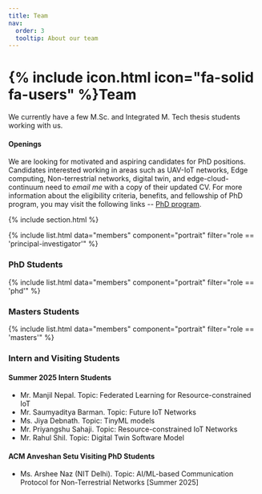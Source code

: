 ```yaml
---
title: Team
nav:
  order: 3
  tooltip: About our team
---
```


# {% include icon.html icon="fa-solid fa-users" %}Team

We currently have a few M.Sc. and Integrated M. Tech thesis students working with us.

#### Openings

We are looking for motivated and aspiring candidates for PhD positions. Candidates interested working in areas such as UAV-IoT networks, Edge computing, Non-terrestrial networks, digital twin, and edge-cloud-continuum need to _email me_ with a copy of their updated CV. For more information about the eligibility criteria, benefits, and fellowship of PhD program, you may visit the following links -- [PhD program](https://admission.iitism.ac.in/index.php/admission/phd).

{% include section.html %}

{% include list.html data="members" component="portrait" filter="role == 'principal-investigator'" %}

### PhD Students

{% include list.html data="members" component="portrait" filter="role == 'phd'" %}

### Masters Students

{% include list.html data="members" component="portrait" filter="role == 'masters'" %}

### Intern and Visiting Students

#### Summer 2025 Intern Students
- Mr. Manjil Nepal. Topic: Federated Learning for Resource-constrained IoT
- Mr. Saumyaditya Barman. Topic: Future IoT Networks
- Ms. Jiya Debnath. Topic: TinyML models
- Mr. Priyangshu Sahaji. Topic: Resource-constrained IoT Networks
- Mr. Rahul Shil. Topic: Digital Twin Software Model

#### ACM Anveshan Setu Visiting PhD Students
- Ms. Arshee Naz (NIT Delhi). Topic: AI/ML-based Communication Protocol for Non-Terrestrial Networks [Summer 2025]

<!-- {% include list.html data="members" component="portrait" filter="role == 'visiter'" %}

---

{% include list.html data="members" component="portrait" filter="role == 'intern'" %} -->
